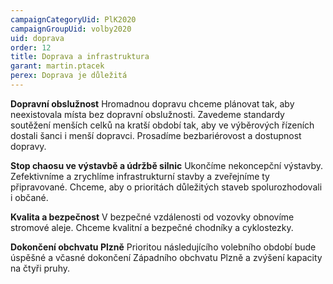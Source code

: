```yaml
---
campaignCategoryUid: PlK2020
campaignGroupUid: volby2020
uid: doprava
order: 12
title: Doprava a infrastruktura
garant: martin.ptacek
perex: Doprava je důležitá
---
```


**Dopravní obslužnost**
Hromadnou dopravu chceme plánovat tak, aby neexistovala místa bez dopravní obslužnosti. Zavedeme standardy soutěžení menších celků na kratší období tak, aby ve výběrových řízeních dostali šanci i menší dopravci. Prosadíme bezbariérovost a dostupnost dopravy.

**Stop chaosu ve výstavbě a údržbě silnic**
Ukončíme nekoncepční výstavby. Zefektivníme a zrychlíme infrastrukturní stavby a zveřejníme ty připravované. Chceme, aby o prioritách důležitých staveb spolurozhodovali i občané.

**Kvalita a bezpečnost**
V bezpečné vzdálenosti od vozovky obnovíme stromové aleje. Chceme kvalitní a bezpečné chodníky a cyklostezky.

**Dokončení obchvatu Plzně**
Prioritou následujícího volebního období bude úspěšné a včasné dokončení Západního obchvatu Plzně a zvýšení kapacity na čtyři pruhy.
